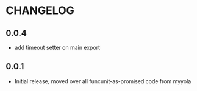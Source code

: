 # CHANGELOG

## 0.0.4

* add timeout setter on main export

## 0.0.1

* Initial release, moved over all funcunit-as-promised code from myyola
